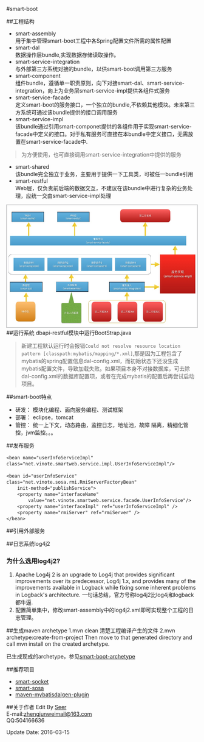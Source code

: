 #smart-boot

##工程结构

- smart-assembly   
用于集中管理smart-boot工程中各Spring配置文件所需的属性配置
- smart-dal  
数据操作层bundle,实现数据存储读取操作。
- smart-service-integration  
与外部第三方系统对接的bundle，以供smart-boot调用第三方服务
- smart-component  
组件bundle，遵循单一职责原则，向下对接smart-dal、smart-service-integration，向上为业务层smart-service-impl提供各组件式服务
- smart-service-facade  
定义smart-boot的服务接口，一个独立的bundle,不依赖其他模块。未来第三方系统可通过该bundle提供的接口调用服务
- smart-service-impl  
该bundle通过引用smart-componet提供的各组件用于实现smart-service-facade中定义的接口。对于私有服务可直接在本bundle中定义接口，无需放置在smart-service-facade中.  

>为方便使用，也可直接调用smart-service-integration中提供的服务

- smart-shared  
该bundle完全独立于业务，主要用于提供一下工具类，可被任一bundle引用
- smart-restful  
Web层，仅负责前后端的数据交互，不建议在该bundle中进行复杂的业务处理，应统一交由smart-service-impl处理

![系统结构图](1.png)
##运行系统
dbapi-restful模块中运行BootStrap.java
> 新建工程默认运行时会报错`Could not resolve resource location pattern [classpath:mybatis/mapping/*.xml]`,那是因为工程包含了mybatis的spring配置信息dal-config.xml，而初始状态下还没生成mybatis配置文件，导致加载失败。如果项目本身不对接数据库，可去除dal-config.xml的数据库配置项，或者在完成mybatis的配置后再尝试启动项目。

##smart-boot特点
- 研发：
	模块化编程、面向服务编程、测试框架
- 部署：
	eclipse，tomcat
- 管控：
	统一上下文，动态路由，监控日志，地址池，故障	隔离，精细化管控，jvm监控。。。

##发布服务

	<bean name="userInfoServiceImpl" class="net.vinote.smartweb.service.impl.UserInfoServiceImpl"/>

	<bean id="userInfoService" class="net.vinote.sosa.rmi.RmiServerFactoryBean"
		init-method="publishService">
		<property name="interfaceName"
			value="net.vinote.smartweb.service.facade.UserInfoService"/>
		<property name="interfaceImpl" ref="userInfoServiceImpl" />
		<property name="rmiServer" ref="rmiServer" />
	</bean>

##引用外部服务
	<bean id="userService" class="net.vinote.sosa.rmi.RmiClientFactoryBean">
		<property name="rmiClient" ref="rmiClient" />
		<property name="remoteInterface"
			value="net.vinote.smartweb.service.facade.UserInfoService" />
		<property name="url" value="${smartUrl}" />
		<property name="timeout" value="5000" />
	</bean>


##日志系统log4j2
### 为什么选用log4j2?  
1. Apache Log4j 2 is an upgrade to Log4j that provides significant improvements over its predecessor, Log4j 1.x, and provides many of the improvements available in Logback while fixing some inherent problems in Logback's architecture. 一句话总结，官方号称log4j2比log4j和logback都牛逼.
2. 配置简单集中，修改smart-assembly中的log4j2.xml即可实现整个工程的日志管理。


##生成maven archetype
1.mvn clean
清楚工程编译产生的文件
2.mvn archetype:create-from-project
Then move to that generated directory and call mvn install on the created archetype.

已生成现成的archetype，参见[smart-boot-archetype](https://git.oschina.net/smartdms/smart-boot-archetype)


##推荐项目
- [smart-socket](https://git.oschina.net/smartdms/smart-socket)
- [smart-sosa](https://git.oschina.net/smartdms/smart-sosa)
- [maven-mybatisdalgen-plugin](https://git.oschina.net/smartdms/maven-mybatisdalgen-plugin)

##关于作者
Edit By [Seer](http://zhengjunweimail.blog.163.com/)  
E-mail:zhengjunweimail@163.com  
QQ:504166636

Update Date: 2016-03-15
